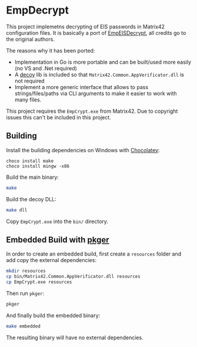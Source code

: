 # EmpDecrypt

This project implemetns decrypting of EIS passwords in Matrix42 configuration files. It is basically a port of [EmpEISDecrypt](https://github.com/S3cur3Th1sSh1t/EmpEISDecrypt), all credits go to the original authors.

The reasons why it has been ported:

* Implementation in Go is more portable and can be built/used more easily (no VS and .Net required)
* A [decoy](decoy/matrix.c) lib is included so that `Matrix42.Common.AppVerificator.dll` is not required
* Implement a more generic interface that allows to pass strings/files/paths via CLI arguments to make it easier to work with many files.

This project requires the `EmpCrypt.exe` from Matrix42. Due to copyright issues this can't be included in this project.

## Building

Install the building dependencies on Windows with [Chocolatey](https://chocolatey.org/):

```
choco install make
choco install mingw -x86
```

Build the main binary:

```bash
make
```

Build the decoy DLL:

```bash
make dll
```

Copy `EmpCrypt.exe` into the `bin/` directory.

## Embedded Build with [pkger](https://github.com/markbates/pkger)

In order to create an embedded build, first create a `resources` folder and add copy the external dependencies:

```bash
mkdir resources
cp bin/Matrix42.Common.AppVerificator.dll resources
cp EmpCrypt.exe resources
```

Then run `pkger`:

```bash
pkger
```

And finally build the embedded binary:

```bash
make embedded
```

The resulting binary will have no external dependencies.